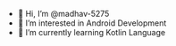- 👋 Hi, I’m @madhav-5275
- 👀 I’m interested in Android Development 
- 🌱 I’m currently learning Kotlin Language


<!---
madhav-5275/madhav-5275 is a ✨ special ✨ repository because its `README.md` (this file) appears on your GitHub profile.
You can click the Preview link to take a look at your changes.
--->
